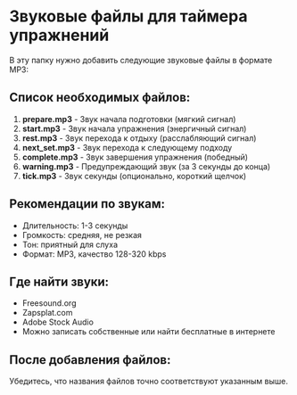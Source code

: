 # Звуковые файлы для таймера упражнений

В эту папку нужно добавить следующие звуковые файлы в формате MP3:

## Список необходимых файлов:

1. **prepare.mp3** - Звук начала подготовки (мягкий сигнал)
2. **start.mp3** - Звук начала упражнения (энергичный сигнал)
3. **rest.mp3** - Звук перехода к отдыху (расслабляющий сигнал)
4. **next_set.mp3** - Звук перехода к следующему подходу
5. **complete.mp3** - Звук завершения упражнения (победный)
6. **warning.mp3** - Предупреждающий звук (за 3 секунды до конца)
7. **tick.mp3** - Звук секунды (опционально, короткий щелчок)

## Рекомендации по звукам:

- Длительность: 1-3 секунды
- Громкость: средняя, не резкая
- Тон: приятный для слуха
- Формат: MP3, качество 128-320 kbps

## Где найти звуки:

- Freesound.org
- Zapsplat.com
- Adobe Stock Audio
- Можно записать собственные или найти бесплатные в интернете

## После добавления файлов:

Убедитесь, что названия файлов точно соответствуют указанным выше.
